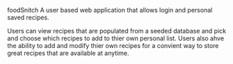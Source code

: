 foodSnitch
A user based web application that allows login and personal saved recipes. 

Users can view recipes that are populated from a seeded database and pick and choose which recipes to add to thier own personal list. 
Users also ahve the ability to add and modify thier own recipes for a convient way to store great recipes that are available at anytime.
